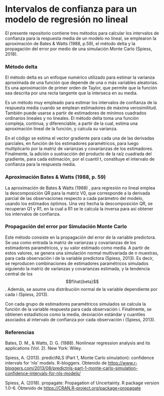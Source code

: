 # Intervalos de confianza para un modelo de regresión no lineal

El presente repositorio contiene tres métodos para calcular los intervalos de confianza para la respuesta media de un modelo no lineal, se emplearon la aproximación de Bates & Watts (1988, p.59), el método delta y la propagación del error por medio de una simulación Monte Carlo (Spiess, 2018).


### Método delta

El método delta es un enfoque numérico utilizado para estimar la varianza aproximada de una función que depende de una o más variables aleatorias. Es una aproximación de primer orden de Taylor, que permite que la función sea descrita por una recta tangente que la interseca en su media. 

Es un método muy empleado para estimar los intervalos de confianza de la respuesta media cuando se emplean estimadores de máxima verosimilitud. También puede usarse a partir de estimadores de mínimos cuadrados ordinarios lineales y no lineales. El método delta toma una función compleja, continua, y diferenciable, a partir de la cual, estima una aproximación lineal de la función, y calcula su varianza.

En el código se estima el vector gradiente para cada una de las derivadas parciales, en función de los estimadores paramétricos, para luego multiplicarlo por la matriz de varianzas y covarianzas de los estimadores. Finalmente, la adición o sustracción del producto de la raíz cuadrada del gradiente, para cada estimación, por el cuantil t, constituye el intervalo de confianza para la respuesta media.


### Aproximación Bates & Watts (1988, p. 59)

La aproximación de Bates & Watts (1988) , para regresión no lineal emplea la descomposición QR para la matriz V0, que corresponde a la derivada parcial de las observaciones respecto a cada parámetro del modelo, usando los estimados óptimos. Una vez hecha la descomposición QR, se recuperan Q1 y R1, en la cual a R1 se le calcula la inversa para así obtener los intervalos de confianza.



### Propagación del error por Simulación Monte Carlo

Este método consiste en la propagación del error de la variable predictora. Se usa como entrada la matriz de varianzas y covarianzas de los estimadores paramétricos, y su valor estimado como media. A partir de estos valores, se genera una simulación normal multivariada de n muestras, para cada observación i de la variable predictora (Spiess, 2013). Es decir, se reproducen combinaciones de estimadores paramétricos simulados siguiendo la matriz de varianzas y covarianzas estimada, y la tendencia central de los $$f\hat{beta}$$. Además, se asume una distribución normal de la variable dependiente por cada i (Spiess, 2013). 

Con cada grupo de estimadores paramétricos simulados se calcula la función de la variable respuesta para cada observación i. Finalmente, se obtienen estadísticos como la media, desviación estándar y cuantiles asociados al intervalo de confianza por cada observación i (Spiess, 2013). 



### Referencias 


Bates, D. M., & Watts, D. G. (1988). Nonlinear regression analysis and its applications (Vol. 2). New York: Wiley.

Spiess, A. (2013). predictNLS (Part 1, Monte Carlo simulation): confidence intervals for ‘nls’ models. R-bloggers. Obtenido de https://www.r-bloggers.com/2013/08/predictnls-part-1-monte-carlo-simulation-confidence-intervals-for-nls-models/

Spiess, A. (2018). propagate: Propagation of Uncertainty. R package version 1.0-6. Obtenido de https://CRAN.R-project.org/package=propagate


